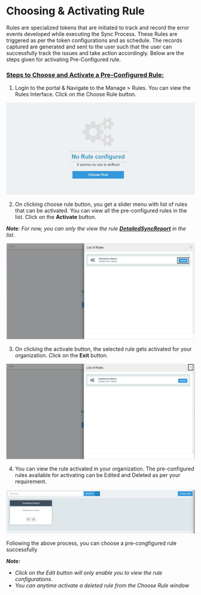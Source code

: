 # Choosing & Activating Rule

Rules are specialized tokens that are initiated to track and record the error events developed while executing the Sync Process. These Rules
are triggered as per the token configurations and as schedule. The records captured are generated and sent to the user such that the user can 
successfully track the issues and take action accordingly. Below are the steps given for activating Pre-Configured rule.

### <ins> Steps to Choose and Activate a Pre-Configured Rule:

1. Login to the portal & Navigate to the Manage > Rules. You can view the Rules Interface. Click on the Choose Rule button.

 ![fig 1](images/img1.png)
   

 2. On clicking choose rule button, you get a slider menu with list of rules that can be activated. You can view all the pre-configured rules in the list. Click on the **Activate** button.

**_Note_**: _For now, you can only the view the rule **[_DetailedSyncReport_](https://docs.appseconnect.com/rule/preconfigured-rule-for-detailed-sync-report/)** in the list_.

![fig 2](images/img2.png)

3.	On clicking the activate button, the selected rule gets activated for your organization. Click on the **Exit** button. 

![fig3](images/img3.png)    

4. You can view the rule activated in your organization. The pre-configured rules available for activating can be Edited and Deleted as per your requirement.

![fig4](images/img4.png)

Following the above process, you can choose a pre-congfigured rule successfully 

**_Note:_**

- _Click on the Edit button will only enable you to view the rule configurations._
- _You can anytime activate a deleted rule from the Choose Rule window_











